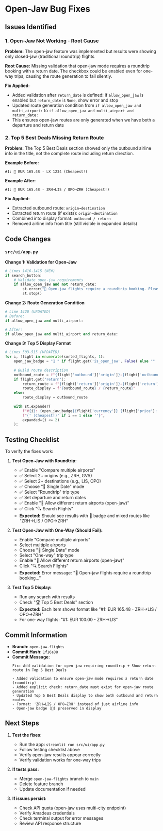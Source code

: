 # Open-Jaw Bug Fixes

## Issues Identified

### 1. **Open-Jaw Not Working - Root Cause**
**Problem:** The open-jaw feature was implemented but results were showing only closed-jaw (traditional roundtrip) flights.

**Root Cause:** Missing validation that open-jaw mode requires a roundtrip booking with a return date. The checkbox could be enabled even for one-way trips, causing the route generation to fail silently.

**Fix Applied:**
- Added validation after `return_date` is defined: if `allow_open_jaw` is enabled but `return_date` is `None`, show error and stop
- Updated route generation condition from `if allow_open_jaw and multi_airport:` to `if allow_open_jaw and multi_airport and return_date:`
- This ensures open-jaw routes are only generated when we have both a departure and return date

### 2. **Top 5 Best Deals Missing Return Route**
**Problem:** The Top 5 Best Deals section showed only the outbound airline info in the title, not the complete route including return direction.

**Example Before:**
```
#1: 🔀 EUR 165.48 - LX 1234 (Cheapest!)
```

**Example After:**
```
#1: 🔀 EUR 165.48 - ZRH→LIS / OPO→ZRH (Cheapest!)
```

**Fix Applied:**
- Extracted outbound route: `origin→destination`
- Extracted return route (if exists): `origin→destination`
- Combined into display format: `outbound / return`
- Removed airline info from title (still visible in expanded details)

## Code Changes

### `src/ui/app.py`

**Change 1: Validation for Open-Jaw**
```python
# Lines 1410-1415 (NEW)
if search_button:
    # Validate open-jaw requirements
    if allow_open_jaw and not return_date:
        st.error("🔀 Open-jaw flights require a roundtrip booking. Please select a return date or disable open-jaw mode.")
        st.stop()
```

**Change 2: Route Generation Condition**
```python
# Line 1420 (UPDATED)
# Before:
if allow_open_jaw and multi_airport:

# After:
if allow_open_jaw and multi_airport and return_date:
```

**Change 3: Top 5 Display Format**
```python
# Lines 503-515 (UPDATED)
for i, flight in enumerate(sorted_flights, 1):
    open_jaw_badge = "🔀 " if flight.get('is_open_jaw', False) else ""
    
    # Build route description
    outbound_route = f"{flight['outbound']['origin']}→{flight['outbound']['destination']}"
    if flight.get('return'):
        return_route = f"{flight['return']['origin']}→{flight['return']['destination']}"
        route_display = f"{outbound_route} / {return_route}"
    else:
        route_display = outbound_route
    
    with st.expander(
        f"#{i}: {open_jaw_badge}{flight['currency']} {flight['price']:.2f} - {route_display}"
        f"{' (Cheapest!)' if i == 1 else ''}",
        expanded=(i <= 2)
    ):
```

## Testing Checklist

To verify the fixes work:

1. **Test Open-Jaw with Roundtrip:**
   - ✅ Enable "Compare multiple airports"
   - ✅ Select 2+ origins (e.g., ZRH, GVA)
   - ✅ Select 2+ destinations (e.g., LIS, OPO)
   - ✅ Choose "📅 Single Date" mode
   - ✅ Select "Roundtrip" trip type
   - ✅ Set departure and return dates
   - ✅ Enable "🔀 Allow different return airports (open-jaw)"
   - ✅ Click "🔍 Search Flights"
   - **Expected:** Should see results with 🔀 badge and mixed routes like "ZRH→LIS / OPO→ZRH"

2. **Test Open-Jaw with One-Way (Should Fail):**
   - Enable "Compare multiple airports"
   - Select multiple airports
   - Choose "📅 Single Date" mode
   - Select "One-way" trip type
   - Enable "🔀 Allow different return airports (open-jaw)"
   - Click "🔍 Search Flights"
   - **Expected:** Error message: "🔀 Open-jaw flights require a roundtrip booking..."

3. **Test Top 5 Display:**
   - Run any search with results
   - Check "🏆 Top 5 Best Deals" section
   - **Expected:** Each item shows format like "#1: EUR 165.48 - ZRH→LIS / OPO→ZRH"
   - For one-way flights: "#1: EUR 100.00 - ZRH→LIS"

## Commit Information

- **Branch:** `open-jaw-flights`
- **Commit Hash:** `1f16a08`
- **Commit Message:**
  ```
  Fix: Add validation for open-jaw requiring roundtrip + Show return route in Top 5 Best Deals
  
  - Added validation to ensure open-jaw mode requires a return date (roundtrip)
  - Added explicit check: return_date must exist for open-jaw route generation
  - Updated Top 5 Best Deals display to show both outbound and return routes
  - Format: 'ZRH→LIS / OPO→ZRH' instead of just airline info
  - Open-jaw badge (🔀) preserved in display
  ```

## Next Steps

1. **Test the fixes:**
   - Run the app: `streamlit run src/ui/app.py`
   - Follow testing checklist above
   - Verify open-jaw results appear correctly
   - Verify validation works for one-way trips

2. **If tests pass:**
   - Merge `open-jaw-flights` branch to `main`
   - Delete feature branch
   - Update documentation if needed

3. **If issues persist:**
   - Check API quota (open-jaw uses multi-city endpoint)
   - Verify Amadeus credentials
   - Check terminal output for error messages
   - Review API response structure
